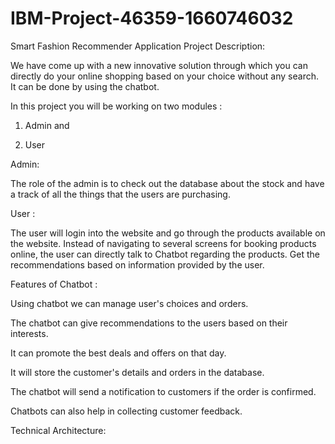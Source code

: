 # IBM-Project-46359-1660746032
Smart Fashion Recommender Application
Project Description:

We have come up with a new innovative solution through which you can directly do your online shopping based on your choice without any search. It can be done by using the chatbot.



In this project you will be working on two modules :

1. Admin and

2. User



Admin:



The role of the admin is to check out the database about the stock and have a track of all the things that the users are purchasing.




User :



The user will login into the website and go through the products available on the website.  Instead of navigating to several screens for booking products online, the user can directly talk to Chatbot regarding the products.  Get the recommendations based on information provided by the user.



Features of Chatbot :



Using chatbot we can manage user's choices and orders.

The chatbot can give recommendations to the users based on their interests.

It can promote the best deals and offers on that day.

It will store the customer's details and orders in the database.

The chatbot will send a notification to customers if the order is confirmed.

Chatbots can also help in collecting customer feedback.



Technical Architecture:



